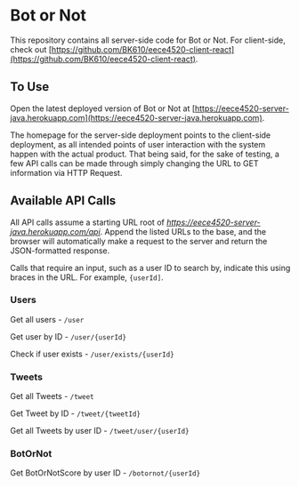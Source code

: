 # Bot or Not

This repository contains all server-side code for Bot or Not. For client-side, check out [https://github.com/BK610/eece4520-client-react](https://github.com/BK610/eece4520-client-react).

## To Use

Open the latest deployed version of Bot or Not at [https://eece4520-server-java.herokuapp.com](https://eece4520-server-java.herokuapp.com).

The homepage for the server-side deployment points to the client-side deployment, as all intended points of user interaction with the system happen with the actual product. That being said, for the sake of testing, a few API calls can be made through simply changing the URL to GET information via HTTP Request.

## Available API Calls

All API calls assume a starting URL root of _https://eece4520-server-java.herokuapp.com/api_. Append the listed URLs to the base, and the browser will automatically make a request to the server and return the JSON-formatted response.

Calls that require an input, such as a user ID to search by, indicate this using braces in the URL. For example, `{userId]`.

### Users

Get all users - `/user`

Get user by ID - `/user/{userId}`

Check if user exists - `/user/exists/{userId}`

### Tweets

Get all Tweets - `/tweet`

Get Tweet by ID - `/tweet/{tweetId}`

Get all Tweets by user ID - `/tweet/user/{userId}`

### BotOrNot

Get BotOrNotScore by user ID - `/botornot/{userId}`